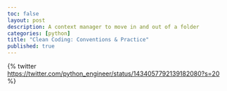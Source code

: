 ```yaml
---
toc: false
layout: post
description: A context manager to move in and out of a folder
categories: [python]
title: "Clean Coding: Conventions & Practice"
published: true
---
```

{% twitter https://twitter.com/python_engineer/status/1434057792139182080?s=20 %}

